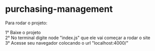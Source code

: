 # purchasing-management

Para rodar o projeto:<br>

1° Baixe o projeto <br>
2° No terminal digite node "index.js" que ele vai começar a rodar o site<br>
3° Acesse seu navegador colocando o url "localhost:4000/"<br>
